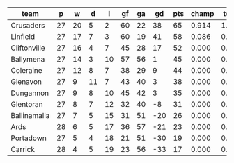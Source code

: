 |     team     | p  | w  | d  | l  | gf | ga | gd  | pts | champ | top2  | top3  | top4  |  5-7  | bot4  | bot3  | bot2  |
|--------------|----|----|----|----|----|----|-----|-----|-------|-------|-------|-------|-------|-------|-------|-------|
| Crusaders    | 27 | 20 |  5 |  2 | 60 | 22 |  38 |  65 | 0.914 | 1.000 | 1.000 | 1.000 | 0.000 | 0.000 | 0.000 | 0.000|
| Linfield     | 27 | 17 |  7 |  3 | 60 | 19 |  41 |  58 | 0.086 | 0.981 | 1.000 | 1.000 | 0.000 | 0.000 | 0.000 | 0.000|
| Cliftonville | 27 | 16 |  4 |  7 | 45 | 28 |  17 |  52 | 0.000 | 0.019 | 0.930 | 0.993 | 0.007 | 0.000 | 0.000 | 0.000|
| Ballymena    | 27 | 14 |  3 | 10 | 57 | 56 |   1 |  45 | 0.000 | 0.000 | 0.041 | 0.543 | 0.457 | 0.000 | 0.000 | 0.000|
| Coleraine    | 27 | 12 |  8 |  7 | 38 | 29 |   9 |  44 | 0.000 | 0.000 | 0.029 | 0.411 | 0.589 | 0.000 | 0.000 | 0.000|
| Glenavon     | 27 |  9 | 11 |  7 | 43 | 40 |   3 |  38 | 0.000 | 0.000 | 0.000 | 0.048 | 0.937 | 0.000 | 0.000 | 0.000|
| Dungannon    | 27 |  9 |  8 | 10 | 45 | 42 |   3 |  35 | 0.000 | 0.000 | 0.000 | 0.005 | 0.905 | 0.001 | 0.000 | 0.000|
| Glentoran    | 27 |  8 |  7 | 12 | 32 | 40 |  -8 |  31 | 0.000 | 0.000 | 0.000 | 0.000 | 0.105 | 0.057 | 0.001 | 0.000|
| Ballinamalla | 27 |  7 |  5 | 15 | 31 | 51 | -20 |  26 | 0.000 | 0.000 | 0.000 | 0.000 | 0.001 | 0.948 | 0.278 | 0.026|
| Ards         | 28 |  6 |  5 | 17 | 36 | 57 | -21 |  23 | 0.000 | 0.000 | 0.000 | 0.000 | 0.000 | 0.995 | 0.747 | 0.183|
| Portadown    | 27 |  5 |  4 | 18 | 21 | 51 | -30 |  19 | 0.000 | 0.000 | 0.000 | 0.000 | 0.000 | 1.000 | 0.975 | 0.813|
| Carrick      | 28 |  4 |  5 | 19 | 23 | 56 | -33 |  17 | 0.000 | 0.000 | 0.000 | 0.000 | 0.000 | 1.000 | 0.999 | 0.978|

